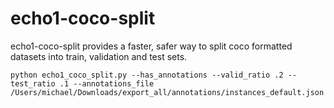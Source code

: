 # echo1-coco-split
echo1-coco-split provides a faster, safer way to split coco formatted datasets into train, validation and test sets.

```shell
python echo1_coco_split.py --has_annotations --valid_ratio .2 --test_ratio .1 --annotations_file /Users/michael/Downloads/export_all/annotations/instances_default.json
```